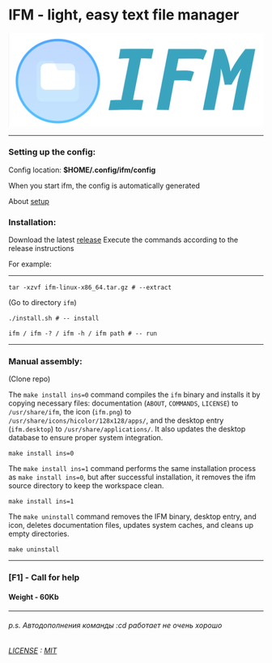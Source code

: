 # IFM - light, easy text file manager

<img src="logo-ifm.png" alt="scr" width="750">

____
### Setting up the config:

Config location: **$HOME/.config/ifm/config**

When you start ifm, the config is automatically generated

About [setup](CFG-GUIDE)  


### Installation:

Download the latest [release](https://github.com/yinmus/ifm/releases/)
Execute the commands according to the release instructions

For example:

___



```
tar -xzvf ifm-linux-x86_64.tar.gz # --extract
```

(Go to directory `ifm`)


```
./install.sh # -- install
```


```
ifm / ifm -? / ifm -h / ifm path # -- run
```

___


### Manual assembly:

(Clone repo)

The `make install ins=0` command compiles the `ifm` binary and installs it by copying necessary files: documentation (`ABOUT`, `COMMANDS`, `LICENSE`) to `/usr/share/ifm`, the icon (`ifm.png`) to `/usr/share/icons/hicolor/128x128/apps/`, and the desktop entry (`ifm.desktop`) to `/usr/share/applications/`. It also updates the desktop database to ensure proper system integration.

```
make install ins=0
```

The `make install ins=1` command performs the same installation process as `make install ins=0`, but after successful installation, it removes the ifm source directory to keep the workspace clean.

```
make install ins=1
```

The `make uninstall` command removes the IFM binary, desktop entry, and icon, deletes documentation files, updates system caches, and cleans up empty directories.

```
make uninstall
```

____

### [F1] - Call for help
#### Weight - 60Kb
___




###### p.s.  Автодополнения команды :cd работает не очень хорошо
###### [LICENSE](LICENSE) : [MIT](https://en.wikipedia.org/wiki/MIT_License)
